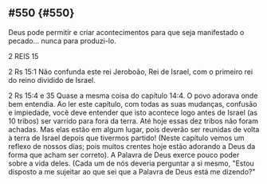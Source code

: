 ## #550 {#550}

Deus pode permitir e criar acontecimentos para que seja manifestado o pecado... nunca para produzi-lo.

2 REIS 15

2 Rs 15:1 Não confunda este rei Jeroboão, Rei de Israel, com o primeiro rei do reino dividido de Israel.

2 Rs 15:4 e 35 Quase a mesma coisa do capítulo 14:4\. O povo adorava onde bem entendia. Ao ler este capítulo, com todas as suas mudanças, confusão e impiedade, você deve entender que isto acontece logo antes de Israel (as 10 tribos) ser varrido para fora da terra. Até hoje essas dez tribos não foram achadas. Mas elas estão em algum lugar, pois deverão ser reunidas de volta à terra de Israel depois que tivermos partido! (Neste capítulo vemos um reflexo de nossos dias; pois muitos crentes hoje estão adorando a Deus da forma que acham ser correto). A Palavra de Deus exerce pouco poder sobre a vida deles. (Cada um de nós deveria perguntar a si mesmo, &quot;Estou disposto a me sujeitar ao que sei que a Palavra de Deus está me dizendo?&quot;